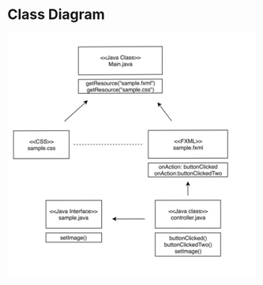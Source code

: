 # Class Diagram

![](https://github.com/Timi0109/Image-Management-Tool/raw/master/project/src/sample/diagram.jpeg)
